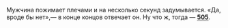 Мужчина пожимает плечами и на несколько секунд задумывается. «Да, вроде бы нет»,— в конце концов отвечает он. Ну что ж, тогда — [**505**](#n_505).

